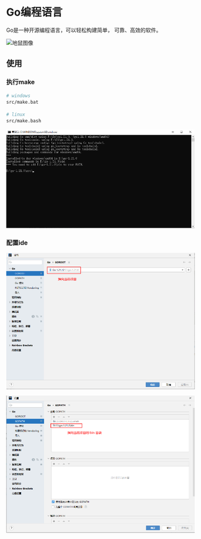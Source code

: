 # Go编程语言

Go是一种开源编程语言，可以轻松构建简单，
可靠、高效的软件。

![地鼠图像](https://golang.org/doc/gopher/fiveyears.jpg)

## 使用
### 执行make
```sh
# windows
src/make.bat

# linux
src/make.bash
```
![img_2.png](img_2.png)

### 配置ide
![img.png](img.png)

![img_1.png](img_1.png)

